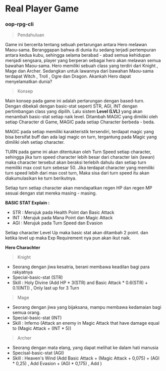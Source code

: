 # Real Player Game
### oop-rpg-cli

> Pendahuluan

Game ini bercerita tentang sebuah pertarungan antara Hero melawan Maou-sama. Beranggapan bahwa di dunia itu sedang terjadi pertempuran antara kedua kubu, sehingga selama berabad - abad semua kehidupan menjadi sengsara, player yang berperan sebagai hero akan melawan semua bawahan Maou-sama. Hero memiliki sebuah class yang terdiri dari Knight , Mage dan Archer. Sedangkan untuk lawannya dari bawahan Maou-sama terdapat Witch , Troll , Ogre dan Dragon. Akankah Hero dapat menyelamatkan dunia?


> Konsep

Main konsep pada game ini adalah pertarungan dengan based-turn. Dengan dibekali dengan basic-stat seperti STR, AGI, INT dengan pertimbangan class yang dipilih. Lalu sistem **Level (LVL)** yang akan menambah basic-stat setiap naik level. Ditambah MAGIC yang dimiliki oleh setiap Character di Game, MAGIC pada setiap Character berbeda - beda.

MAGIC pada setiap memiliki karakteristik tersendiri, terdapat magic yang bisa bersifat buff dan ada lagi magic on turn, tergantung pada Magic yang dimiliki oleh setiap character. 

TURN pada game ini akan ditentukan oleh Turn Speed setiap character, sehingga jika turn speed character lebih besar dari character lain (lawan) maka character tersebut akan beraksi terlebih dahulu dan setiap turn memiliki max cost turn sebesar 50. Jika terdapat character yang memiliki turn speed lebih dari max cost turn, Maka sisa dari turn speed itu akan diakumulasikan ke turn berikutnya.

Setiap turn setiap character akan mendapatkan regen HP dan regen MP sesuai dengan stat mereka masing - masing.

**BASIC STAT Explain :**

- STR : Merujuk pada Health Point dan Basic Attack
- INT : Merujuk pada Mana Point dan Magic Attack
- AGI : Merujuk pada Turn Speed dan Evasion

Setiap character Level Up maka basic stat akan ditambah 2 point. dan ketika level up maka Exp Requirement nya pun akan ikut naik.


**Hero Charachter**
> Knight 
- Seorang dengan jiwa kesatria, berani membawa keadilan bagi para rakyatnya 
- Special-basic-stat (STR)
- Skill : Holy Divine (Add HP * 3(STR) and Basic Attack * 0.6(STR) + 0.1(INT)) , Only last up for 3 Turn

> Mage
- Seorang dengan jiwa yang bijaksana, mampu membawa kedamaian bagi semua orang.
- Special-basic-stat (INT)
- Skill : Inferno (Attack an enemy in Magic Attack that have damage equal to (Magic Attack + (INT * 5))

> Archer
- Seorang dengan mata elang, yang dapat melihat ke dalam hati manusia
- Specisal-basic-stat (AGI)
- Skill : Heaven's Wind (Add Basic Attack + (Magic Attack + 0,075) + (AGI * 0,25) , Add Evasion + (AGI * 0,175) , Add )

